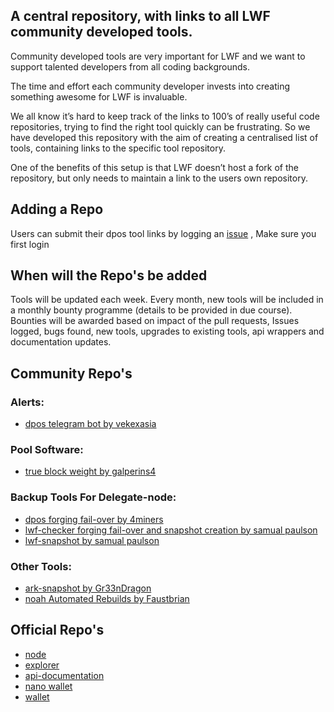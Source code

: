 ## A central repository, with links to all LWF community developed tools.

Community developed tools are very important for LWF and we want to support talented developers from all coding backgrounds. 

The time and effort each community developer invests into creating something awesome for LWF is invaluable.

We all know it’s hard to keep track of the links to 100’s of really useful code repositories, trying to find the right tool quickly can be frustrating.  So we have developed this repository with the aim of creating a centralised list of tools, containing links to the specific tool repository.  

One of the benefits of this setup is that LWF doesn’t host a fork of the repository, but only needs to maintain a link to the users own repository.

## Adding a Repo

Users can submit their dpos tool links by logging an [issue](https://github.com/lwfcoin/LWF-Tommunity-Tools/issues/new/choose)
, Make sure you first login

## When will the Repo's be added

Tools will be updated each week. Every month, new tools will be included in a monthly bounty programme (details to be provided in due course). Bounties will be awarded based on impact of the pull requests, Issues logged, bugs found, new tools, upgrades to existing tools, api wrappers and documentation updates.

## Community Repo's

### Alerts:
- [dpos telegram bot by vekexasia](https://github.com/vekexasia/dpos-telegram-bot)

### Pool Software:
- [true block weight by galperins4](https://github.com/galperins4)

### Backup Tools For Delegate-node:
- [dpos forging fail-over by 4miners](https://github.com/4miners/always-forge)
- [lwf-checker forging fail-over and snapshot creation by samual paulson](https://github.com/samuelpaulsun/lwf-checker)
- [lwf-snapshot by samual paulson](https://github.com/samuelpaulsun/lwf-snapshot)

### Other Tools:
- [ark-snapshot by Gr33nDragon](https://github.com/Gr33nDrag0n69/Ark-Snapshot)
- [noah Automated Rebuilds by Faustbrian](https://github.com/faustbrian/noah)


## Official Repo's
- [node](https://github.com/lwfcoin/lwf-node/)
- [explorer](https://github.com/lwfcoin/lwf-explorer/)
- [api-documentation](https://github.com/lwfcoin/api-documentation)
- [nano wallet](https://github.com/lwfcoin/lwf-nano)
- [wallet](https://github.com/lwfcoin/lwf-wallet)
